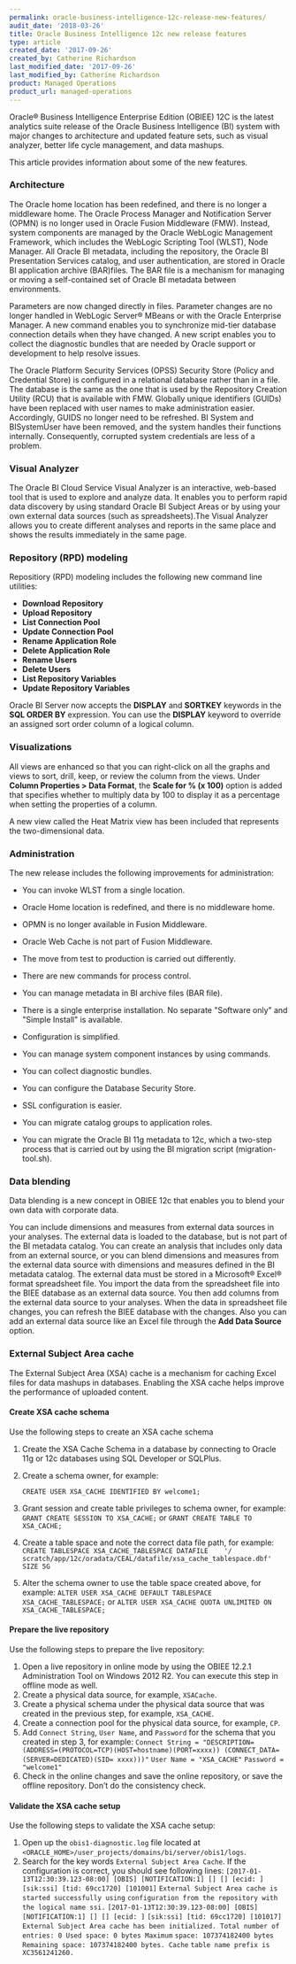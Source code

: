 ```yaml
---
permalink: oracle-business-intelligence-12c-release-new-features/
audit_date: '2018-03-26'
title: Oracle Business Intelligence 12c new release features
type: article
created_date: '2017-09-26'
created_by: Catherine Richardson
last_modified_date: '2017-09-26'
last_modified_by: Catherine Richardson
product: Managed Operations
product_url: managed-operations
---
```


Oracle® Business Intelligence Enterprise Edition (OBIEE) 12C is the latest
analytics suite release of the Oracle Business Intelligence (BI) system with
major changes to architecture and updated feature sets, such as visual
analyzer, better life cycle management, and data mashups.

This article provides information about some of the new features.

### Architecture

The Oracle home location has been redefined, and there is no longer a
middleware home. The Oracle Process Manager and Notification Server (OPMN) is
no longer used in Oracle Fusion Middleware (FMW). Instead, system components
are managed by the Oracle WebLogic Management Framework, which includes the
WebLogic Scripting Tool (WLST), Node Manager. All Oracle BI metadata,
including the repository, the Oracle BI Presentation Services catalog, and
user authentication, are stored in Oracle BI application archive (BAR)files.
The BAR file is a mechanism for managing or moving a self-contained set of
Oracle BI metadata between environments.

Parameters are now changed directly in files. Parameter changes are no longer
handled in WebLogic Server® MBeans or with the Oracle Enterprise Manager. A
new command enables you to synchronize mid-tier database connection details
when they have changed. A new script enables you to collect the diagnostic
bundles that are needed by Oracle support or development to help resolve
issues.

The Oracle Platform Security Services (OPSS) Security Store (Policy and
Credential Store) is configured in a relational database rather
than in a file. The database is the same as the one that is used by the
Repository Creation Utility (RCU) that is available with FMW. Globally unique
identifiers (GUIDs) have been replaced with user names to make administration
easier. Accordingly, GUIDS no longer need to be refreshed. BI System and
BISystemUser have been removed, and the system handles their functions
internally. Consequently, corrupted system credentials are less of a problem.

### Visual Analyzer

The Oracle BI Cloud Service Visual Analyzer is an interactive, web-based tool
that is used to explore and analyze data. It enables you to perform rapid data
discovery by using standard Oracle BI Subject Areas or by using your own
external data sources (such as spreadsheets).The Visual Analyzer allows you to
create different analyses and reports in the same place and shows the results
immediately in the same page.

### Repository (RPD) modeling

Repositiory (RPD) modeling includes the following new command line utilities:  

* **Download Repository**
* **Upload Repository**
* **List Connection Pool**
* **Update Connection Pool**
* **Rename Application Role**
* **Delete Application Role**
* **Rename Users**
* **Delete  Users**
* **List  Repository  Variables**
* **Update  Repository  Variables**  

Oracle BI Server now accepts the **DISPLAY** and **SORTKEY**  keywords in the
**SQL  ORDER  BY** expression. You can use the **DISPLAY** keyword to
override an assigned sort order column of a logical column.  

### Visualizations

All views are enhanced so that you can right-click on all the graphs and views
to sort, drill, keep, or review the column from the views. Under
**Column Properties > Data Format**, the **Scale  for  %  (x  100)**  option
is added that specifies whether to multiply data by 100 to display it as a
percentage when setting the properties of a column.  

A new view called the Heat Matrix view has been included that represents the
two-dimensional data.

### Administration

The new release includes the following improvements for administration:

* You can invoke WLST from a single location.

* Oracle Home location is redefined, and there is no middleware home.

* OPMN is no longer available in Fusion Middleware.

* Oracle Web Cache is not part of Fusion Middleware.

* The move from test to production is carried out differently.

* There are new commands for process control.

* You can manage metadata in BI archive files (BAR file).

* There is a single enterprise installation. No separate "Software only" and
  "Simple Install" is available.

* Configuration is simplified.

* You can manage system component instances by using commands.

* You can collect diagnostic bundles.

* You can configure the Database Security Store.

* SSL configuration is easier.

* You can migrate catalog groups to application roles.

* You can migrate the Oracle BI 11g metadata to 12c, which a two-step process
  that is carried out by using the BI migration script (migration-tool.sh).

### Data blending

Data blending is a new concept in OBIEE 12c that enables you to blend your own data with corporate data.

You can include dimensions and measures from external data sources in your
analyses. The external data is loaded to the database, but is not part of the
BI metadata catalog. You can create an analysis that includes only data from
an external source, or you can blend dimensions and measures from the
external data source with dimensions and measures defined in the BI metadata
catalog. The external data must be stored in a Microsoft® Excel® format
spreadsheet file. You import the data from the spreadsheet file into
the BIEE database as an external data source. You then add columns from the
external data source to your analyses. When the data in spreadsheet file
changes, you can refresh the BIEE database with the changes. Also you
can add an external data source like an Excel file through the
**Add Data Source** option.

### External Subject Area cache

The External Subject Area (XSA) cache is a mechanism for caching Excel
files for data mashups in databases. Enabling the XSA cache helps improve
the performance of uploaded content.

#### Create XSA cache schema

Use the following steps to create an XSA cache schema

1. Create the XSA Cache Schema in a database by connecting to Oracle 11g or 12c
   databases using SQL Developer or SQLPlus.
2. Create a schema owner, for example:

   ``CREATE USER XSA_CACHE IDENTIFIED BY welcome1;``
3. Grant session and create table privileges to schema owner, for example:
   ``GRANT CREATE SESSION TO XSA_CACHE;``
   or
   ``GRANT CREATE TABLE TO XSA_CACHE;``
4. Create a table space and note the correct data file path, for example:
   ``CREATE TABLESPACE XSA_CACHE_TABLESPACE DATAFILE    '/
   scratch/app/12c/oradata/CEAL/datafile/xsa_cache_tablespace.dbf' SIZE 5G``
5. Alter the schema owner to use the table space created above, for example:
   ``ALTER USER XSA_CACHE DEFAULT TABLESPACE XSA_CACHE_TABLESPACE;``
   or
   ``ALTER USER XSA_CACHE QUOTA UNLIMITED ON XSA_CACHE_TABLESPACE;``

#### Prepare the live repository

Use the following steps to prepare the live repository:

1. Open a live repository in online mode by using the OBIEE 12.2.1
   Administration Tool on Windows 2012 R2. You can execute this step in
   offline mode as well.
2. Create a physical data source, for example, ``XSACache``.
3. Create a physical schema under the physical data source that was created in
   the previous step, for example, ``XSA_CACHE``.
4. Create a connection pool for the physical data source, for example, ``CP``.
5. Add ``Connect String``, ``User Name``, and ``Password`` for the schema
   that you created in step 3, for example:
   ``Connect String = "DESCRIPTION=(ADDRESS=(PROTOCOL=TCP)(HOST=hostname)(PORT=xxxx))
   (CONNECT_DATA=(SERVER=DEDICATED)(SID= xxxx)))"``
   ``User Name = "XSA_CACHE"``
   ``Password = "welcome1"``
6. Check in the online changes and save the online repository, or save the
   offline repository. Don’t do the consistency check.

#### Validate the XSA cache setup

Use the following steps to validate the XSA cache setup:

1. Open up the ``obis1-diagnostic.log`` file located at
   ``<ORACLE_HOME>/user_projects/domains/bi/server/obis1/logs``.
2. Search  for the key words ``External Subject Area Cache``.  If the
   configuration is correct, you should see following lines:
   ``[2017-01-13T12:30:39.123-08:00] [OBIS] [NOTIFICATION:1] [] [] [ecid: ]``
   ``[sik:ssi] [tid: 69cc1720] [101001]``
   ``External Subject Area cache is started successfully using``
   ``configuration from the repository with the logical name ssi.``
   ``[2017-01-13T12:30:39.123-08:00] [OBIS] [NOTIFICATION:1] [] [] [ecid: ]``
   ``[sik:ssi] [tid: 69cc1720] [101017]``
   ``External Subject Area cache has been initialized. Total number of``
   ``entries: 0 Used space: 0 bytes Maximum``
   ``space: 107374182400 bytes Remaining space: 107374182400 bytes. Cache``
   ``table name prefix is XC3561241260.``
